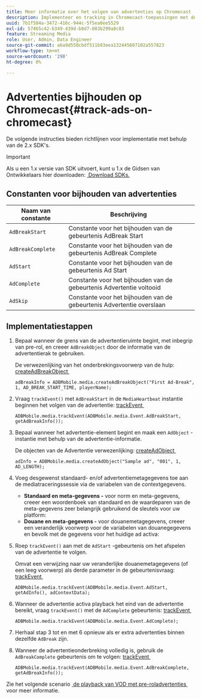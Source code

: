 ```yaml
---
title: Meer informatie over het volgen van advertenties op Chromecast
description: Implementeer en tracking in Chromecast-toepassingen met de Media SDK.
uuid: 7b1f584a-3472-416c-944c-5f5ea0ee5529
exl-id: 57465c42-b349-439d-b8d7-083b299a8c83
feature: Streaming Media
role: User, Admin, Data Engineer
source-git-commit: a6a9d550cbdf511b93eea132445607102a557823
workflow-type: tm+mt
source-wordcount: '298'
ht-degree: 0%

---
```


# Advertenties bijhouden op Chromecast{#track-ads-on-chromecast}

De volgende instructies bieden richtlijnen voor implementatie met behulp van de 2.x SDK&#39;s.

>[!IMPORTANT]
>
>Als u een 1.x versie van SDK uitvoert, kunt u 1.x de Gidsen van Ontwikkelaars hier downloaden: [&#x200B; Download SDKs.](/help/getting-started/download-sdks.md)

## Constanten voor bijhouden van advertenties

| Naam van constante | Beschrijving   |
|---|---|
| `AdBreakStart` | Constante voor het bijhouden van de gebeurtenis AdBreak Start |
| `AdBreakComplete` | Constante voor het bijhouden van de gebeurtenis AdBreak Complete |
| `AdStart` | Constante voor het bijhouden van de gebeurtenis Ad Start |
| `AdComplete` | Constante voor het bijhouden van de gebeurtenis Advertentie voltooid |
| `AdSkip` | Constante voor het bijhouden van de gebeurtenis Advertentie overslaan |

## Implementatiestappen

1. Bepaal wanneer de grens van de advertentieruimte begint, met inbegrip van pre-rol, en creeer `AdBreakObject` door de informatie van de advertentierak te gebruiken.

   De verwezenlijking van het onderbrekingsvoorwerp van de hulp: [&#x200B; createAdBreakObject &#x200B;](https://adobe-marketing-cloud.github.io/media-sdks/reference/chromecast/ADBMobile.media.html#.createAdBreakObject)

   ```
   adBreakInfo = ADBMobile.media.createAdBreakObject("First Ad-Break", 1, AD_BREAK_START_TIME, playerName);
   ```

1. Vraag `trackEvent()` met `AdBreakStart` in de `MediaHeartbeat` instantie beginnen het volgen van de advertentie: [&#x200B; trackEvent &#x200B;](https://adobe-marketing-cloud.github.io/media-sdks/reference/chromecast/ADBMobile.media.html#.trackEvent)

   ```
   ADBMobile.media.trackEvent(ADBMobile.media.Event.AdBreakStart, getAdBreakInfo());
   ```

1. Bepaal wanneer het advertentie-element begint en maak een `AdObject` -instantie met behulp van de advertentie-informatie.

   De objecten van de Advertentie verwezenlijking: [&#x200B; createAdObject &#x200B;](https://adobe-marketing-cloud.github.io/media-sdks/reference/chromecast/ADBMobile.media.html#.createAdObject)

   ```
   adInfo = ADBMobile.media.createAdObject("Sample ad", "001", 1, AD_LENGTH);
   ```

1. Voeg desgewenst standaard- en/of advertentiemetagegevens toe aan de mediatraceringssessie via de variabelen van de contextgegevens.

   * **Standaard en meta-gegevens -** voor norm en meta-gegevens, creeer een woordenboek van standaard en de waardeparen van de meta-gegevens zeer belangrijk gebruikend de sleutels voor uw platform:
   * **Douane en meta-gegevens -** voor douanemetagegevens, creeer een veranderlijk voorwerp voor de variabelen van douanegegevens en bevolk met de gegevens voor het huidige ad activa:

1. Roep `trackEvent()` aan met de `AdStart` -gebeurtenis om het afspelen van de advertentie te volgen.

   Omvat een verwijzing naar uw veranderlijke douanemetagegevens (of een leeg voorwerp) als derde parameter in de gebeurtenisvraag: [&#x200B; trackEvent &#x200B;](https://adobe-marketing-cloud.github.io/media-sdks/reference/chromecast/ADBMobile.media.html#.trackEvent)

   ```
   ADBMobile.media.trackEvent(ADBMobile.media.Event.AdStart, getAdInfo(), adContextData);
   ```

1. Wanneer de advertentie activa playback het eind van de advertentie bereikt, vraag `trackEvent()` met de `AdComplete` gebeurtenis: [&#x200B; trackEvent &#x200B;](https://adobe-marketing-cloud.github.io/media-sdks/reference/chromecast/ADBMobile.media.html#.trackEvent)

   ```
   ADBMobile.media.trackEvent(ADBMobile.media.Event.AdComplete);
   ```

1. Herhaal stap 3 tot en met 6 opnieuw als er extra advertenties binnen dezelfde `AdBreak` zijn.
1. Wanneer de advertentieonderbreking volledig is, gebruik de `AdBreakComplete` gebeurtenis om te volgen: [&#x200B; trackEvent &#x200B;](https://adobe-marketing-cloud.github.io/media-sdks/reference/chromecast/ADBMobile.media.html#.trackEvent)

   ```
   ADBMobile.media.trackEvent(ADBMobile.media.Event.AdBreakComplete, getAdBreakInfo());
   ```

Zie het volgende scenario [&#x200B; de playback van VOD met pre-roladvertenties &#x200B;](/help/use-cases/tracking-scenarios/vod-preroll-ads.md) voor meer informatie.
